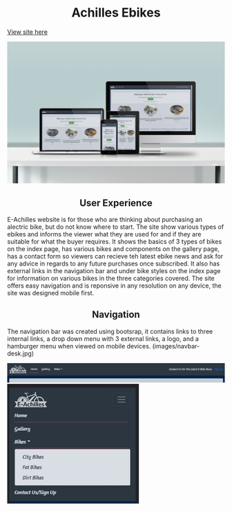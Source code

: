 <h1 align="center">Achilles Ebikes</h1>

<a href="https://develogenics.github.io/Achilles-Ebikes/" rel="nofollow">View site here</a>

![AChilles logo logo](images/mockup.jpg)
<h2 align="center">User Experience</h2>

E-Achilles website is for those who are thinking about purchasing an alectric bike, but do not know where to start. The site show various types of ebikes and informs the viewer what they are used for and if they are suitable for what the buyer requires. It shows the basics of 3 types of bikes on the index page, has various bikes and components on the gallery page, has a contact form so viewers can recieve teh latest ebike news and ask for any advice in regards to any future purchases once subscribed. It also has external links in the navigation bar and under bike styles on the index page for information on various bikes in the three categories covered. The site offers easy navigation and is reponsive in any resolution on any device, the site was designed mobile first.

<h2 align="center">Navigation</h2>

The navigation bar was created using bootsrap, it contains links to three internal links, a drop down menu with 3 external links, a logo, and a hamburger menu when viewed on mobile devices.
(images/navbar-desk.jpg)

<img src="images/navbar-desk.jpg">

<img src="images/navbar-mobile.jpg">


